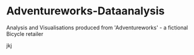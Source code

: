 # Adventureworks-Dataanalysis
Analysis and Visualisations produced from 'Adventureworks' - a fictional Bicycle retailer

jkj
